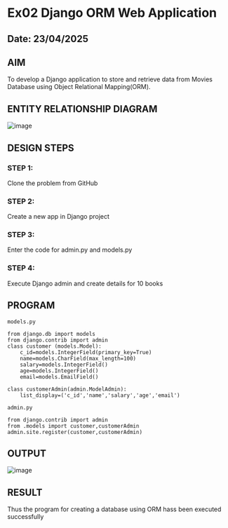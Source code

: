 # Ex02 Django ORM Web Application
## Date: 23/04/2025

## AIM
To develop a Django application to store and retrieve data from Movies Database using Object Relational Mapping(ORM).

## ENTITY RELATIONSHIP DIAGRAM

![image](https://github.com/user-attachments/assets/8b6facfc-303f-45c0-ad12-cd8733a0d3eb)


## DESIGN STEPS

### STEP 1:
Clone the problem from GitHub

### STEP 2:
Create a new app in Django project

### STEP 3:
Enter the code for admin.py and models.py

### STEP 4:
Execute Django admin and create details for 10 books

## PROGRAM
```
models.py

from django.db import models
from django.contrib import admin
class customer (models.Model):
    c_id=models.IntegerField(primary_key=True)
    name=models.CharField(max_length=100)
    salary=models.IntegerField()
    age=models.IntegerField()
    email=models.EmailField()
 
class customerAdmin(admin.ModelAdmin):
    list_display=('c_id','name','salary','age','email')
 
admin.py

from django.contrib import admin
from .models import customer,customerAdmin
admin.site.register(customer,customerAdmin)
```

## OUTPUT

![image](https://github.com/user-attachments/assets/a1bba0f1-19bb-48ac-9366-80b7c9189e9f)



## RESULT
Thus the program for creating a database using ORM hass been executed successfully
